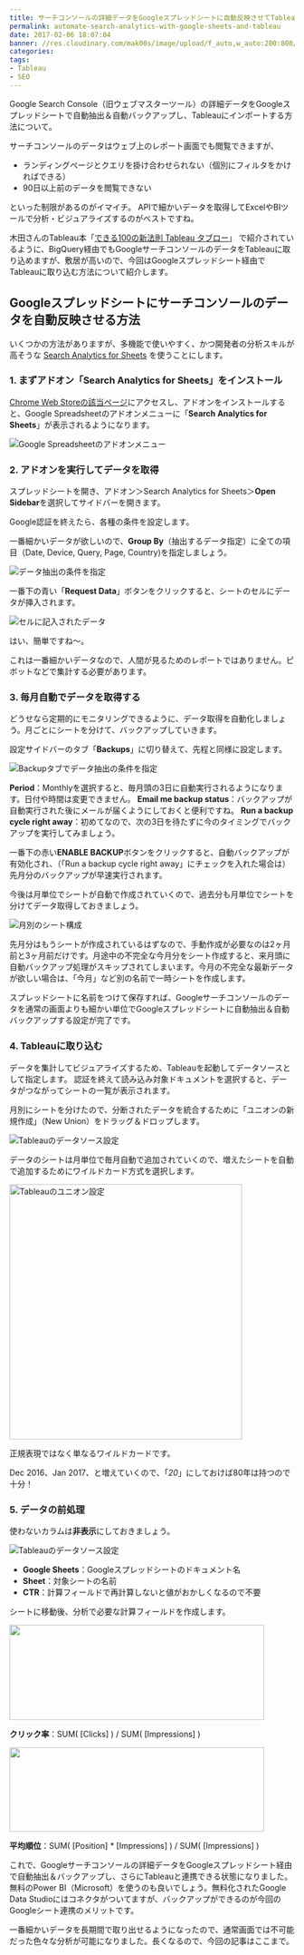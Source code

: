 ```yaml
---
title: サーチコンソールの詳細データをGoogleスプレッドシートに自動反映させてTableauにインポートする方法
permalink: automate-search-analytics-with-google-sheets-and-tableau
date: 2017-02-06 18:07:04
banner: //res.cloudinary.com/mak00s/image/upload/f_auto,w_auto:200:800/v1523880524/tableau-google-spreadsheet.png
categories: 
tags:
- Tableau
- SEO
---
```

Google Search Console（旧ウェブマスターツール）の詳細データをGoogleスプレッドシートで自動抽出＆自動バックアップし、Tableauにインポートする方法について。

サーチコンソールのデータはウェブ上のレポート画面でも閲覧できますが、

- ランディングページとクエリを掛け合わせられない（個別にフィルタをかければできる）
- 90日以上前のデータを閲覧できない

といった制限があるのがイマイチ。
APIで細かいデータを取得してExcelやBIツールで分析・ビジュアライズするのがベストですね。

木田さんのTableau本「[できる100の新法則 Tableau タブロー](http://amzn.asia/3Y7zSXi)」 で紹介されているように、BigQuery経由でもGoogleサーチコンソールのデータをTableauに取り込めますが、敷居が高いので、今回はGoogleスプレッドシート経由でTableauに取り込む方法について紹介します。
<!-- more -->

## Googleスプレッドシートにサーチコンソールのデータを自動反映させる方法
いくつかの方法がありますが、多機能で使いやすく、かつ開発者の分析スキルが高そうな [Search Analytics for Sheets](https://searchanalyticsforsheets.com/) を使うことにします。

### 1. まずアドオン「Search Analytics for Sheets」をインストール
[Chrome Web Storeの該当ページ](https://chrome.google.com/webstore/detail/search-analytics-for-shee/ieciiohbljgdndgfhgmdjhjgganlbncj)にアクセスし、アドオンをインストールすると、Google Spreadsheetのアドオンメニューに「**Search Analytics for Sheets**」が表示されるようになります。

<img src="//res.cloudinary.com/mak00s/image/upload/f_auto,w_auto:200:800/v1523809411/google-spreadsheet-addon-menu-ja.png" alt="Google Spreadsheetのアドオンメニュー" sizes="100vw" />

### 2. アドオンを実行してデータを取得
スプレッドシートを開き、アドオン＞Search Analytics for Sheets＞**Open Sidebar**を選択してサイドバーを開きます。

Google認証を終えたら、各種の条件を設定します。

一番細かいデータが欲しいので、**Group By**（抽出するデータ指定）に全ての項目（Date, Device, Query, Page, Country)を指定しましょう。

<img src="//res.cloudinary.com/mak00s/image/upload/f_auto,w_auto:200:800/v1523809410/search-analytics-config-requests.png" alt="データ抽出の条件を指定" sizes="30vw" />

一番下の青い「**Request Data**」ボタンをクリックすると、シートのセルにデータが挿入されます。

<img src="//res.cloudinary.com/mak00s/image/upload/f_auto,w_auto:200:800/v1523809411/search-analytics-retrieved-data.png" alt="セルに記入されたデータ" sizes="100vw" />

はい、簡単ですね〜。

これは一番細かいデータなので、人間が見るためのレポートではありません。ピボットなどで集計する必要があります。

### 3. 毎月自動でデータを取得する
どうせなら定期的にモニタリングできるように、データ取得を自動化しましょう。月ごとにシートを分けて、バックアップしていきます。

設定サイドバーのタブ「**Backups**」に切り替えて、先程と同様に設定します。

<img src="//res.cloudinary.com/mak00s/image/upload/f_auto,w_auto:200:800/v1523809410/search-analytics-config-backups.png" alt="Backupタブでデータ抽出の条件を指定" sizes="30vw" />

**Period**：Monthlyを選択すると、毎月頭の3日に自動実行されるようになります。日付や時間は変更できません。
**Email me backup status**：バックアップが自動実行された後にメールが届くようにしておくと便利ですね。
**Run a backup cycle right away**：初めてなので、次の3日を待たずに今のタイミングでバックアップを実行してみましょう。

一番下の赤い**ENABLE BACKUP**ボタンをクリックすると、自動バックアップが有効化され、（「Run a backup cycle right away」にチェックを入れた場合は）先月分のバックアップが早速実行されます。

今後は月単位でシートが自動で作成されていくので、過去分も月単位でシートを分けてデータ取得しておきましょう。

<img src="//res.cloudinary.com/mak00s/image/upload/f_auto,w_auto:200:800/v1523809410/search-analytics-sheets-structure.png" alt="月別のシート構成" sizes="100vw" />

先月分はもうシートが作成されているはずなので、手動作成が必要なのは2ヶ月前と3ヶ月前だけです。月途中の不完全な今月分をシート作成すると、来月頭に自動バックアップ処理がスキップされてしまいます。今月の不完全な最新データが欲しい場合は、「今月」など別の名前で一時シートを作成します。

スプレッドシートに名前をつけて保存すれば、Googleサーチコンソールのデータを通常の画面よりも細かい単位でGoogleスプレッドシートに自動抽出＆自動バックアップする設定が完了です。

### 4. Tableauに取り込む
データを集計してビジュアライズするため、Tableauを起動してデータソースとして指定します。 認証を終えて読み込み対象ドキュメントを選択すると、データがつながってシートの一覧が表示されます。

月別にシートを分けたので、分断されたデータを統合するために「ユニオンの新規作成」（New Union）をドラッグ＆ドロップします。

<img src="//res.cloudinary.com/mak00s/image/upload/f_auto,w_auto:200:800/v1523809410/tableau-datasource-google-spreadsheet-union.png" alt="Tableauのデータソース設定" sizes="100vw" />

データのシートは月単位で毎月自動で追加されていくので、増えたシートを自動で追加するためにワイルドカード方式を選択します。

<img src="//res.cloudinary.com/mak00s/image/upload/f_auto/v1523809409/tableau-datasource-google-spreadsheet-union-wildcard.png" alt="Tableauのユニオン設定"  width="411" height="450" />

正規表現ではなく単なるワイルドカードです。

Dec 2016、Jan 2017、と増えていくので、「*20*」にしておけば80年は持つので十分！

### 5. データの前処理
使わないカラムは**非表示**にしておきましょう。

<img src="//res.cloudinary.com/mak00s/image/upload/f_auto,w_auto:200:800/v1523809410/tableau-datasource-hide.png" alt="Tableauのデータソース設定" sizes="100vw" />

- **Google Sheets**：Googleスプレッドシートのドキュメント名
- **Sheet**：対象シートの名前
- **CTR**：計算フィールドで再計算しないと値がおかしくなるので不要

シートに移動後、分析で必要な計算フィールドを作成します。

<img src="//res.cloudinary.com/mak00s/image/upload/f_auto/v1523809409/tableau-calc-field-ctr.png" alt="" width="450" height="168" />

**クリック率**：SUM( [Clicks] ) / SUM( [Impressions] )

<img src="//res.cloudinary.com/mak00s/image/upload/f_auto/v1523809409/tableau-calc-field-position.png" alt="" width="450" height="149" />

**平均順位**：SUM( [Position] * [Impressions] ) / SUM( [Impressions] )

これで、Googleサーチコンソールの詳細データをGoogleスプレッドシート経由で自動抽出＆バックアップし、さらにTableauと連携できる状態になりました。無料のPower BI（Microsoft）を使うのも良いでしょう。無料化されたGoogle Data Studioにはコネクタがついてますが、バックアップができるのが今回のGoogleシート連携のメリットです。

一番細かいデータを長期間で取り出せるようになったので、通常画面では不可能だった色々な分析が可能になりました。長くなるので、今回の記事はここまで。 
